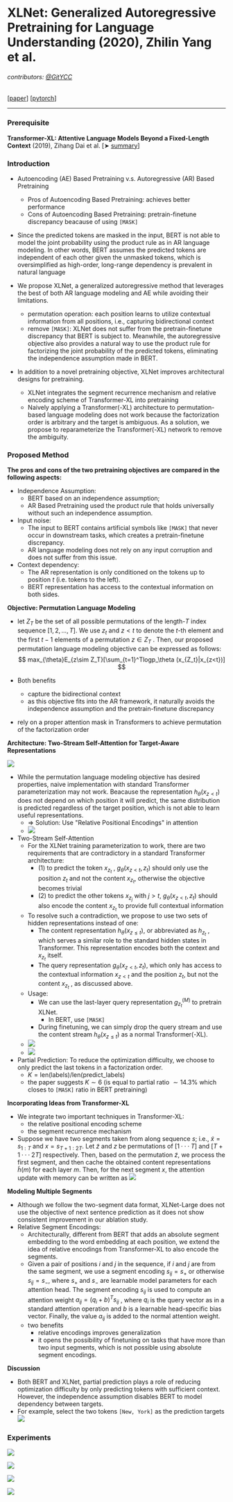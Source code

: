# XLNet: Generalized Autoregressive Pretraining for Language Understanding (2020), Zhilin Yang et al.

###### contributors: [@GitYCC](https://github.com/GitYCC)

\[[paper](https://arxiv.org/pdf/1901.02860.pdf)\] \[[pytorch](https://github.com/huggingface/transformers/blob/master/src/transformers/models/transfo_xl/modeling_transfo_xl.py#L734)\]

---

### Prerequisite

**Transformer-XL: Attentive Language Models Beyond a Fixed-Length Context** (2019), Zihang Dai et al. \[➤ [summary](nlp/Transformer-XL.md)\]



### Introduction

- Autoencoding (AE) Based Pretraining v.s. Autoregressive (AR) Based Pretraining
  - Pros of Autoencoding Based Pretraining: achieves better performance
  - Cons of Autoencoding Based Pretraining: pretrain-finetune discrepancy beacause of using `[MASK]`
- Since the predicted tokens are masked in the input, BERT is not able to model the joint probability using the product rule as in AR language modeling. In other words, BERT assumes the predicted tokens are independent of each other given the unmasked tokens, which is oversimplified as high-order, long-range dependency is prevalent in natural language

- We propose XLNet, a generalized autoregressive method that leverages the best of both AR language modeling and AE while avoiding their limitations.
  - permutation operation: each position learns to utilize contextual information from all positions, i.e., capturing bidirectional context
  - remove `[MASK]`: XLNet does not suffer from the pretrain-finetune discrepancy that BERT is subject to. Meanwhile, the autoregressive objective also provides a natural way to use the product rule for factorizing the joint probability of the predicted tokens, eliminating the independence assumption made in BERT.
- In addition to a novel pretraining objective, XLNet improves architectural designs for pretraining.
  - XLNet integrates the segment recurrence mechanism and relative encoding scheme of Transformer-XL into pretraining
  - Naively applying a Transformer(-XL) architecture to permutation-based language modeling does not work because the factorization order is arbitrary and the target is ambiguous. As a solution, we propose to reparameterize the Transformer(-XL) network to remove the ambiguity.



### Proposed Method

**The pros and cons of the two pretraining objectives are compared in the following aspects:**

- Independence Assumption: 
  - BERT based on an independence assumption; 
  - AR Based Pretraining used the product rule that holds universally without such an independence assumption.
- Input noise:
  - The input to BERT contains artificial symbols like `[MASK]` that never occur in downstream tasks, which creates a pretrain-finetune discrepancy.
  - AR language modeling does not rely on any input corruption and does not suffer from this issue.
- Context dependency:
  - The AR representation is only conditioned on the tokens up to position $t$ (i.e. tokens to the left).
  - BERT representation has access to the contextual information on both sides.



**Objective: Permutation Language Modeling**

- let $Z_T$ be the set of all possible permutations of the length-$T$ index sequence $[1, 2,..., T ]$. We use $z_t$ and $z<t$ to denote the $t$-th element and the first $t−1$ elements of a permutation $z ∈ Z_T$ . Then, our proposed permutation language modeling objective can be expressed as follows:
  $$
  max_{\theta}E_{z\sim Z_T}[\sum_{t=1}^Tlogp_\theta (x_{Z_t}|x_{z<t})]
  $$

- Both benefits
  - capture the bidirectional context
  - as this objective fits into the AR framework, it naturally avoids the independence assumption and the pretrain-finetune discrepancy
- rely on a proper attention mask in Transformers to achieve permutation of the factorization order



**Architecture: Two-Stream Self-Attention for Target-Aware Representations**

![](assets/XLNet_01.png)

- While the permutation language modeling objective has desired properties, naive implementation with standard Transformer parameterization may not work. Beacause the representation $h_{\theta}(x_{z<t})$ does not depend on which position it will predict, the same distribution is predicted regardless of the target position, which is not able to learn useful representations.
  - => Solution: Use "Relative Positional Encodings" in attention
  - ![](./assets/Transformer-XL_04.png)
- Two-Stream Self-Attention
  - For the XLNet training parameterization to work, there are two requirements that are contradictory in a standard Transformer architecture:
    - (1) to predict the token $x_{z_t}$ , $g_θ (x_{z<t} , z_t )$ should only use the position $z_t$ and not the content $x_{z_t}$, otherwise the objective becomes trivial
    - (2) to predict the other tokens $x_{z_j}$ with $j>t$, $g_θ(x_{z<t},z_t)$ should also encode the content $x_{z_t}$ to provide full contextual information
  - To resolve such a contradiction, we propose to use two sets of hidden representations instead of one:
    - The content representation $h_θ (x_{z≤t})$, or abbreviated as $h_{z_t}$ , which serves a similar role to the standard hidden states in Transformer. This representation encodes both the context and $x_{z_t}$ itself.
    - The query representation $g_θ(x_{z<t},z_t)$, which only has access to the contextual information $x_{z<t}$ and the position $z_t$, but not the content $x_{z_t}$ , as discussed above.
  - Usage:
    - We can use the last-layer query representation $g^{(M)}_{z_t}$ to pretrain XLNet.
      - In BERT, use `[MASK]` 
    - During finetuning, we can simply drop the query stream and use the content stream $h_θ (x_{z≤t})$ as a normal Transformer(-XL).
  - ![](assets/XLNet_02.png)
  - ![](assets/XLNet_03.png)
- Partial Prediction: To reduce the optimization difficulty, we choose to only predict the last tokens in a factorization order.
  - $K=\text{len(labels)}/\text{len(predict_labels)}$
  - the paper suggests $K\sim 6$ (is equal to partial ratio $\sim 14.3\%$ which closes to `[MASK]` ratio in BERT pretraining)



**Incorporating Ideas from Transformer-XL**

- We integrate two important techniques in Transformer-XL: 
  - the relative positional encoding scheme
  - the segment recurrence mechanism
- Suppose we have two segments taken from along sequence $s$; i.e., $\tilde{x}=s_{1:T}$ and $x=s_{T+1:2T}$. Let $\tilde{z}$ and $z$ be permutations of $[1···T]$ and $[T + 1 ··· 2T ]$ respectively. Then, based on the permutation $\tilde{z}$, we process the first segment, and then cache the obtained content representations $\tilde{h}(m)$ for each layer $m$. Then, for the next segment $x$, the attention update with memory can be written as
  ![](assets/XLNet_04.png)



**Modeling Multiple Segments**

- Although we follow the two-segment data format, XLNet-Large does not use the objective of next sentence prediction as it does not show consistent improvement in our ablation study.
- Relative Segment Encodings: 
  - Architecturally, different from BERT that adds an absolute segment embedding to the word embedding at each position, we extend the idea of relative encodings from Transformer-XL to also encode the segments.
  - Given a pair of positions $i$ and $j$ in the sequence, if $i$ and $j$ are from the same segment, we use a segment encoding $s_{ij} = s_+$ or otherwise $s_{ij} = s_−$, where $s_+$ and $s_−$ are learnable model parameters for each attention head. The segment encoding $s_{ij}$ is used to compute an attention weight $a_{ij}=(q_i+b)^Ts_{ij}$ , where $q_i$ is the query vector as in a standard attention operation and $b$ is a learnable head-specific bias vector. Finally, the value $a_{ij}$ is added to the normal attention weight.
  - two benefits
    - relative encodings improves generalization
    - it opens the possibility of finetuning on tasks that have more than two input segments, which is not possible using absolute segment encodings.



**Discussion**

- Both BERT and XLNet, partial prediction plays a role of reducing optimization difficulty by only predicting tokens with sufficient context. However, the independence assumption disables BERT to model dependency between targets.
- For example, select the two tokens `[New, York]` as the prediction targets
  ![](assets/XLNet_05.png)



### Experiments

![](assets/XLNet_06.png)

![](assets/XLNet_07.png)

![](assets/XLNet_08.png)

![](assets/XLNet_09.png)

